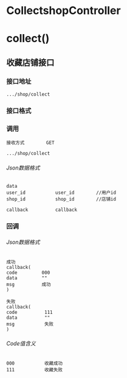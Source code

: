 # CollectshopController #
# collect()
## 收藏店铺接口


### 接口地址


```
.../shop/collect
```

### 接口格式

### 调用

```
接收方式        GET
```

```
.../shop/collect
```

###### Json数据格式
```
data
user_id           user_id        //用户id
shop_id           shop_id        //店铺id

callback          callback
```

### 回调
###### Json数据格式

```
成功
callback(
code         000
data         ""
msg          成功
)
```

```
失败
callback(
code          111
data          ""
msg           失败
)
```
###### Code值含义

```
000           收藏成功
111           收藏失败
```